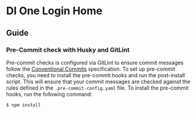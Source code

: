 # DI One Login Home

## Guide

### Pre-Commit check with Husky and GitLint
Pre-commit checks is configured via GitLint to ensure commit messages follow the [Conventional Commits](https://www.conventionalcommits.org/en/v1.0.0/) specification.
To set up pre-commit checks, you need to install the pre-commit hooks and run the post-install script. This will ensure that your commit messages are checked against the rules defined in the `.pre-commit-config.yaml` file.
To install the pre-commit hooks, run the following command:
```shell
$ npm install
```
